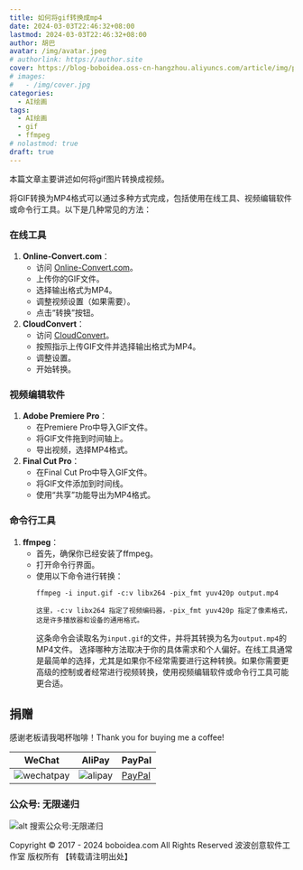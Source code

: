 ```yaml
---
title: 如何将gif转换成mp4
date: 2024-03-03T22:46:32+08:00
lastmod: 2024-03-03T22:46:32+08:00
author: 胡巴
avatar: /img/avatar.jpeg
# authorlink: https://author.site
cover: https://blog-boboidea.oss-cn-hangzhou.aliyuncs.com/article/img/posts/%E5%A6%82%E4%BD%95%E5%B0%86gif%E5%9B%BE%E8%BD%AC%E6%8D%A2%E6%88%90%E8%A7%86%E9%A2%91.jpg
# images:
#   - /img/cover.jpg
categories:
  - AI绘画
tags:
  - AI绘画
  - gif
  - ffmpeg
# nolastmod: true
draft: true
---
```


本篇文章主要讲述如何将gif图片转换成视频。

<!--more-->

将GIF转换为MP4格式可以通过多种方式完成，包括使用在线工具、视频编辑软件或命令行工具。以下是几种常见的方法：
### 在线工具
1. **Online-Convert.com**：
   - 访问 [Online-Convert.com](https://convertio.co/gif-mp4/)。
   - 上传你的GIF文件。
   - 选择输出格式为MP4。
   - 调整视频设置（如果需要）。
   - 点击“转换”按钮。
2. **CloudConvert**：
   - 访问 [CloudConvert](https://cloudconvert.com/gif-to-mp4)。
   - 按照指示上传GIF文件并选择输出格式为MP4。
   - 调整设置。
   - 开始转换。
### 视频编辑软件
1. **Adobe Premiere Pro**：
   - 在Premiere Pro中导入GIF文件。
   - 将GIF文件拖到时间轴上。
   - 导出视频，选择MP4格式。
2. **Final Cut Pro**：
   - 在Final Cut Pro中导入GIF文件。
   - 将GIF文件添加到时间线。
   - 使用“共享”功能导出为MP4格式。
### 命令行工具
1. **ffmpeg**：
   - 首先，确保你已经安装了ffmpeg。
   - 打开命令行界面。
   - 使用以下命令进行转换：
     ```
     ffmpeg -i input.gif -c:v libx264 -pix_fmt yuv420p output.mp4
     
     这里，-c:v libx264 指定了视频编码器，-pix_fmt yuv420p 指定了像素格式，这是许多播放器和设备的通用格式。
     ```
     这条命令会读取名为`input.gif`的文件，并将其转换为名为`output.mp4`的MP4文件。
选择哪种方法取决于你的具体需求和个人偏好。在线工具通常是最简单的选择，尤其是如果你不经常需要进行这种转换。如果你需要更高级的控制或者经常进行视频转换，使用视频编辑软件或命令行工具可能更合适。

<!--qr_code-->

## 捐赠

感谢老板请我喝杯咖啡！Thank you for buying me a coffee!

| WeChat | AliPay | PayPal |
| --- | --- | --- |
| ![wechatpay](https://blog-boboidea.oss-cn-hangzhou.aliyuncs.com/pay/wechat_%E6%94%B6%E6%AC%BE%E7%A0%81.jpg) | ![alipay](https://blog-boboidea.oss-cn-hangzhou.aliyuncs.com/pay/alipay.jpg) | [PayPal](https://paypal.me/JianboQin?country.x=C2&locale.x=zh_XC) |

### 公众号: 无限递归

![alt 搜索公众号:无限递归](https://blog-boboidea.oss-cn-hangzhou.aliyuncs.com/article/img/gongzhonghao.jpeg "无限递归")

<!--declare-declare-->

Copyright &copy; 2017 - 2024 boboidea.com All Rights Reserved 波波创意软件工作室 版权所有 【转载请注明出处】
